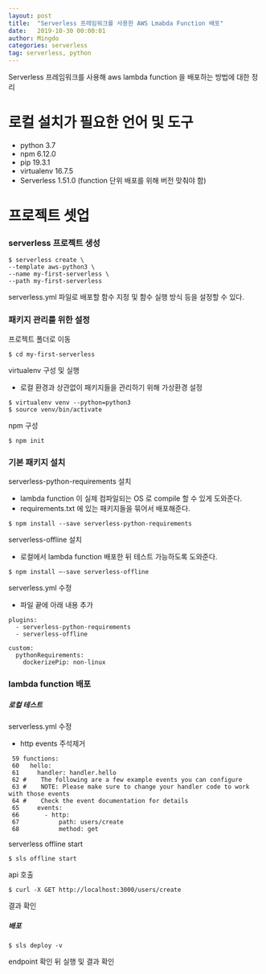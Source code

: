 ```yaml
---
layout: post
title:  "Serverless 프레임워크를 사용한 AWS Lmabda Function 배포"
date:   2019-10-30 00:00:01
author: Mingdo
categories: serverless
tag: serverless, python
---
```


Serverless 프레임워크를 사용해 aws lambda function 을 배포하는 방법에 대한 정리

# 로컬 설치가 필요한 언어 및 도구
- python 3.7
- npm 6.12.0
- pip 19.3.1
- virtualenv 16.7.5
- Serverless 1.51.0 (function 단위 배포를 위해 버전 맞춰야 함)

# 프로젝트 셋업
### serverless 프로젝트 생성
```
$ serverless create \
--template aws-python3 \
--name my-first-serverless \
--path my-first-serverless
```
serverless.yml 파일로 배포할 함수 지정 및 함수 실행 방식 등을 설정할 수 있다.

### 패키지 관리를 위한 설정
프로젝트 폴더로 이동
```
$ cd my-first-serverless
```
virtualenv 구성 및 실행
- 로컬 환경과 상관없이 패키지들을 관리하기 위해 가상환경 설정
```
$ virtualenv venv --python=python3
$ source venv/bin/activate
```
npm 구성
```
$ npm init
```

### 기본 패키지 설치
serverless-python-requirements 설치  
- lambda function 이 실제 컴파일되는 OS 로 compile 할 수 있게 도와준다.
- requirements.txt 에 있는 패키지들을 묶어서 배포해준다.
```
$ npm install --save serverless-python-requirements
```
serverless-offline 설치
- 로컬에서 lambda function 배포한 뒤 테스트 가능하도록 도와준다.
```
$ npm install —-save serverless-offline
```
serverless.yml 수정
- 파일 끝에 아래 내용 추가
```
plugins:
  - serverless-python-requirements
  - serverless-offline

custom:
  pythonRequirements:
    dockerizePip: non-linux
```

### lambda function 배포
##### 로컬 테스트
serverless.yml 수정
- http events 주석제거
```
 59 functions: 
 60   hello: 
 61     handler: handler.hello 
 62 #    The following are a few example events you can configure 
 63 #    NOTE: Please make sure to change your handler code to work with those events 
 64 #    Check the event documentation for details 
 65     events: 
 66       - http: 
 67           path: users/create 
 68           method: get
```
serverless offline start
```
$ sls offline start
```
api 호출
```
$ curl -X GET http://localhost:3000/users/create
```
결과 확인

##### 배포
```
$ sls deploy -v
```
endpoint 확인 뒤 실행 및 결과 확인